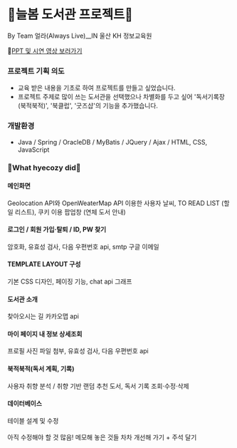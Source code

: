 # 🌱늘봄 도서관 프로젝트🌱
By Team 얼라(Always Live)__IN 울산 KH 정보교육원

💚[PPT 및 시연 영상 보러가기](https://drive.google.com/drive/folders/1HTX4t1m34wUFdTWSjqBC2S3_Pblvg5oM?usp=sharing)

### 프로젝트 기획 의도
- 교육 받은 내용을 기초로 하여 프로젝트를 만들고 싶었습니다.
- 프로젝트 주제로 많이 쓰는 도서관을 선택했으나 차별화를 두고 싶어 '독서기록장(북적북적)', '북클럽', '굿즈샵'의 기능을 추가했습니다.

### 개발환경
- Java / Spring / OracleDB / MyBatis / JQuery / Ajax / HTML, CSS, JavaScript


### 🤔What hyecozy did🤔
<h4>메인화면</h4>
Geolocation API와 OpenWeaterMap API 이용한 사용자 날씨, TO READ LIST (할 일 리스트), 쿠키 이용 팝업창 (연체 도서 안내)
<h4>로그인 / 회원 가입·탈퇴 / ID, PW 찾기</h4>
암호화, 유효성 검사, 다음 우편번호 api, smtp 구글 이메일
<h4>TEMPLATE LAYOUT 구성</h4>
기본 CSS 디자인, 페이징 기능, chat api 그래프
<h4>도서관 소개</h4>
찾아오시는 길 카카오맵 api
<h4>마이 페이지 내 정보 상세조회</h4>
프로필 사진 파일 첨부, 유효성 검사, 다음 우편번호 api
<h4>북적북적(독서 계획, 기록)</h4>
사용자 취향 분석 / 취향 기반 랜덤 추천 도서, 독서 기록 조회·수정·삭제
<h4>데이터베이스</h4>
테이블 설계 및 수정
<br>
<br>
아직 수정해야 할 것 많음! 메모해 놓은 것들 차차 개선해 가기 + 주석 달기

